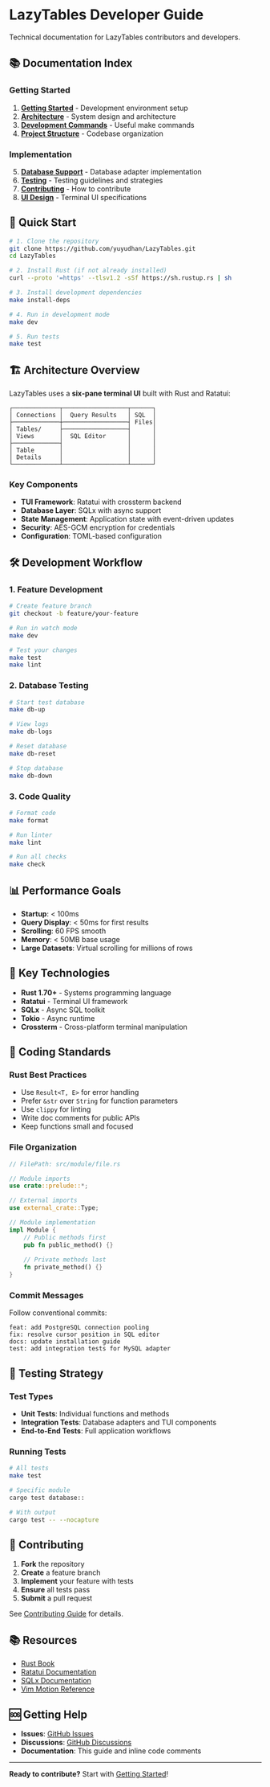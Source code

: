# LazyTables Developer Guide

Technical documentation for LazyTables contributors and developers.

## 📚 Documentation Index

### Getting Started
1. **[Getting Started](001-getting-started.md)** - Development environment setup
2. **[Architecture](002-architecture.md)** - System design and architecture
3. **[Development Commands](003-development-commands.md)** - Useful make commands
4. **[Project Structure](004-project-structure.md)** - Codebase organization

### Implementation
5. **[Database Support](005-database-support.md)** - Database adapter implementation
6. **[Testing](006-testing.md)** - Testing guidelines and strategies
7. **[Contributing](007-contributing.md)** - How to contribute
8. **[UI Design](008-ui-design-specs.md)** - Terminal UI specifications

## 🚀 Quick Start

```bash
# 1. Clone the repository
git clone https://github.com/yuyudhan/LazyTables.git
cd LazyTables

# 2. Install Rust (if not already installed)
curl --proto '=https' --tlsv1.2 -sSf https://sh.rustup.rs | sh

# 3. Install development dependencies
make install-deps

# 4. Run in development mode
make dev

# 5. Run tests
make test
```

## 🏗️ Architecture Overview

LazyTables uses a **six-pane terminal UI** built with Rust and Ratatui:

```
┌─────────────┬──────────────────┬──────┐
│ Connections │  Query Results   │ SQL  │
├─────────────┼──────────────────┤ Files│
│ Tables/     ├──────────────────┤      │
│ Views       │  SQL Editor      │      │
├─────────────┤                  │      │
│ Table       │                  │      │
│ Details     │                  │      │
└─────────────┴──────────────────┴──────┘
```

### Key Components

- **TUI Framework**: Ratatui with crossterm backend
- **Database Layer**: SQLx with async support
- **State Management**: Application state with event-driven updates
- **Security**: AES-GCM encryption for credentials
- **Configuration**: TOML-based configuration

## 🛠️ Development Workflow

### 1. Feature Development

```bash
# Create feature branch
git checkout -b feature/your-feature

# Run in watch mode
make dev

# Test your changes
make test
make lint
```

### 2. Database Testing

```bash
# Start test database
make db-up

# View logs
make db-logs

# Reset database
make db-reset

# Stop database
make db-down
```

### 3. Code Quality

```bash
# Format code
make format

# Run linter
make lint

# Run all checks
make check
```

## 📊 Performance Goals

- **Startup**: < 100ms
- **Query Display**: < 50ms for first results
- **Scrolling**: 60 FPS smooth
- **Memory**: < 50MB base usage
- **Large Datasets**: Virtual scrolling for millions of rows

## 🔧 Key Technologies

- **Rust 1.70+** - Systems programming language
- **Ratatui** - Terminal UI framework
- **SQLx** - Async SQL toolkit
- **Tokio** - Async runtime
- **Crossterm** - Cross-platform terminal manipulation

## 📝 Coding Standards

### Rust Best Practices
- Use `Result<T, E>` for error handling
- Prefer `&str` over `String` for function parameters
- Use `clippy` for linting
- Write doc comments for public APIs
- Keep functions small and focused

### File Organization
```rust
// FilePath: src/module/file.rs

// Module imports
use crate::prelude::*;

// External imports
use external_crate::Type;

// Module implementation
impl Module {
    // Public methods first
    pub fn public_method() {}
    
    // Private methods last
    fn private_method() {}
}
```

### Commit Messages
Follow conventional commits:
```
feat: add PostgreSQL connection pooling
fix: resolve cursor position in SQL editor
docs: update installation guide
test: add integration tests for MySQL adapter
```

## 🧪 Testing Strategy

### Test Types
- **Unit Tests**: Individual functions and methods
- **Integration Tests**: Database adapters and TUI components
- **End-to-End Tests**: Full application workflows

### Running Tests
```bash
# All tests
make test

# Specific module
cargo test database::

# With output
cargo test -- --nocapture
```

## 🤝 Contributing

1. **Fork** the repository
2. **Create** a feature branch
3. **Implement** your feature with tests
4. **Ensure** all tests pass
5. **Submit** a pull request

See [Contributing Guide](007-contributing.md) for details.

## 📚 Resources

- [Rust Book](https://doc.rust-lang.org/book/)
- [Ratatui Documentation](https://ratatui.rs/)
- [SQLx Documentation](https://github.com/launchbadge/sqlx)
- [Vim Motion Reference](https://vim.rtorr.com/)

## 🆘 Getting Help

- **Issues**: [GitHub Issues](https://github.com/yuyudhan/LazyTables/issues)
- **Discussions**: [GitHub Discussions](https://github.com/yuyudhan/LazyTables/discussions)
- **Documentation**: This guide and inline code comments

---

**Ready to contribute?** Start with [Getting Started](001-getting-started.md)!